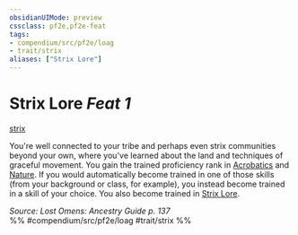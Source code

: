 ```yaml
---
obsidianUIMode: preview
cssclass: pf2e,pf2e-feat
tags:
- compendium/src/pf2e/loag
- trait/strix
aliases: ["Strix Lore"]
---
```

# Strix Lore  *Feat 1*  
[strix](../../Rules/traits/strix-loag.md)  


You're well connected to your tribe and perhaps even strix communities beyond your own, where you've learned about the land and techniques of graceful movement. You gain the trained proficiency rank in [Acrobatics](../skills.md#Acrobatics) and [Nature](../skills.md#Nature). If you would automatically become trained in one of those skills (from your background or class, for example), you instead become trained in a skill of your choice. You also become trained in [Strix Lore](../skills.md#Lore).

*Source: Lost Omens: Ancestry Guide p. 137*  
%% #compendium/src/pf2e/loag #trait/strix %%
